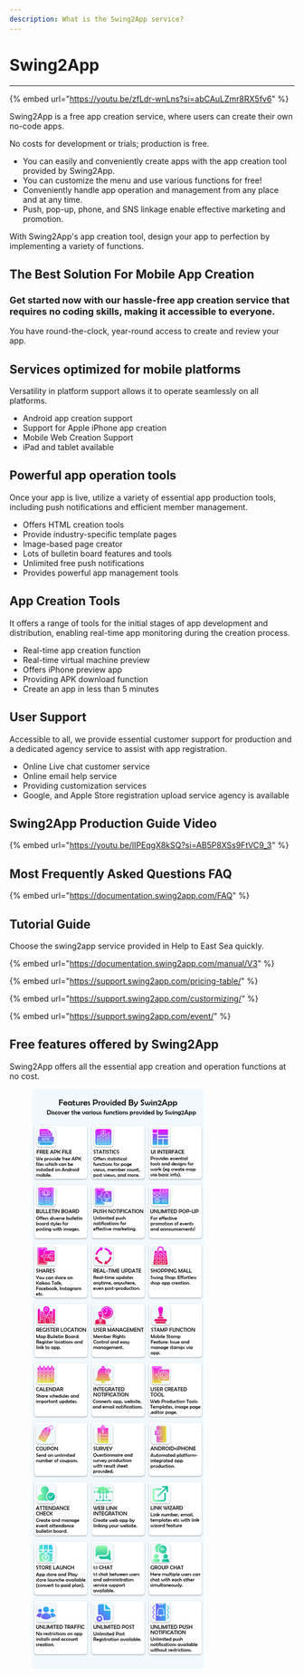 ```yaml
---
description: What is the Swing2App service?
---
```


# Swing2App

***

{% embed url="https://youtu.be/zfLdr-wnLns?si=abCAuLZmr8RX5fv6" %}

Swing2App is a free app creation service, where users can create their own no-code apps.&#x20;

No costs for development or trials; production is free.

* You can easily and conveniently create apps with the app creation tool provided by Swing2App.&#x20;
* You can customize the menu and use various functions for free!&#x20;
* Conveniently handle app operation and management from any place and at any time.&#x20;
* Push, pop-up, phone, and SNS linkage enable effective marketing and promotion.&#x20;

With Swing2App's app creation tool, design your app to perfection by implementing a variety of functions.

## **The Best Solution For Mobile App Creation**

### Get started now with our hassle-free app creation service that requires no coding skills, making it accessible to everyone.

You have round-the-clock, year-round access to create and review your app.

## Services optimized for mobile platforms

Versatility in platform support allows it to operate seamlessly on all platforms.

* Android app creation support&#x20;
* Support for Apple iPhone app creation&#x20;
* Mobile Web Creation Support&#x20;
* iPad and tablet available&#x20;

## Powerful app operation tools

Once your app is live, utilize a variety of essential app production tools, including push notifications and efficient member management.

* Offers HTML creation tools&#x20;
* Provide industry-specific template pages&#x20;
* Image-based page creator&#x20;
* Lots of bulletin board features and tools&#x20;
* Unlimited free push notifications
* Provides powerful app management tools&#x20;

## App Creation Tools

It offers a range of tools for the initial stages of app development and distribution, enabling real-time app monitoring during the creation process.

* Real-time app creation function&#x20;
* Real-time virtual machine preview&#x20;
* Offers iPhone preview app&#x20;
* Providing APK download function&#x20;
* Create an app in less than 5 minutes&#x20;

## User Support

Accessible to all, we provide essential customer support for production and a dedicated agency service to assist with app registration.

* Online Live chat customer service&#x20;
* Online email help service&#x20;
* Providing customization services&#x20;
* Google, and Apple Store registration upload service agency is available&#x20;

## Swing2App Production Guide Video

{% embed url="https://youtu.be/lIPEqgX8kSQ?si=AB5P8XSs9FtVC9_3" %}

## Most Frequently Asked Questions FAQ

{% embed url="https://documentation.swing2app.com/FAQ" %}

## Tutorial Guide

Choose the swing2app service provided in Help to East Sea quickly.&#x20;

{% embed url="https://documentation.swing2app.com/manual/V3" %}

{% embed url="https://support.swing2app.com/pricing-table/" %}

{% embed url="https://support.swing2app.com/custormizing/" %}

{% embed url="https://support.swing2app.com/event/" %}

## Free features offered by Swing2App&#x20;

Swing2App offers all the essential app creation and operation functions at no cost.



<figure><img src=".gitbook/assets/swing2app features.png" alt=""><figcaption></figcaption></figure>
